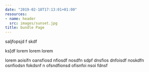```yaml
---
date: "2019-02-18T17:13:01+01:00"
resources:
- name: header
  src: images/sunset.jpg
title: bundle Page
---
```


saljfopsjd f
skdf

ks[df  lorem lorem  lorem

lorem
aoisifn oansfiosd nfiosdf nosdfn sdpf
dnsfios dnfoisdf noskdfn osnfiodsn fokdsnf
n ofsndfionsd ofisnfoi nsoi fdnsf
